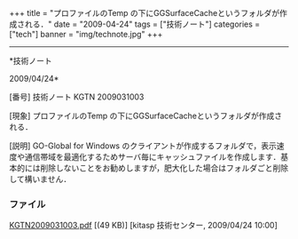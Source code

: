 ﻿+++
title = "プロファイルのTemp の下にGGSurfaceCacheというフォルダが作成される．"
date = "2009-04-24"
tags = ["技術ノート"]
categories = ["tech"]
banner = "img/technote.jpg"
+++

-----------------------------------------------------------------------------------------------------------------------------

*技術ノート

2009/04/24*


[番号]
技術ノート KGTN 2009031003

[現象]
プロファイルのTemp の下にGGSurfaceCacheというフォルダが作成される．

[説明]
GO-Global for Windows
のクライアントが作成するフォルダで，表示速度や通信帯域を最適化するためサーバ毎にキャッシュファイルを作成します．基本的には削除しないことをお勧めしますが，肥大化した場合はフォルダごと削除して構いません．


### ファイル

 
 


[KGTN2009031003.pdf](http://techreport.kitasp.net/attachments/download/3/KGTN2009031003.pdf)
 [(49 KB)] [kitasp 技術センター, 2009/04/24
10:00]


 


 


